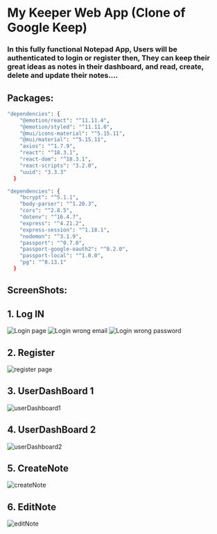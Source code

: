 # My Keeper Web App (Clone of Google Keep)
### In this fully functional Notepad App, Users will be authenticated to login or register then, They can keep their great ideas as notes in their dashboard, and read, create, delete and update their notes....
## Packages: 
````bash
"dependencies": {
    "@emotion/react": "^11.11.4",
    "@emotion/styled": "^11.11.0",
    "@mui/icons-material": "^5.15.11",
    "@mui/material": "^5.15.11",
    "axios": "^1.7.9",
    "react": "^18.3.1",
    "react-dom": "^18.3.1",
    "react-scripts": "3.2.0",
    "uuid": "3.3.3"
  }

"dependencies": {
    "bcrypt": "^5.1.1",
    "body-parser": "^1.20.3",
    "cors": "^2.8.5",
    "dotenv": "^16.4.7",
    "express": "^4.21.2",
    "express-session": "^1.18.1",
    "nodemon": "^3.1.9",
    "passport": "^0.7.0",
    "passport-google-oauth2": "^0.2.0",
    "passport-local": "^1.0.0",
    "pg": "^8.13.1"
  }
````
## ScreenShots: 
## 1. Log IN
![Login page](https://github.com/user-attachments/assets/3a8bcb0f-7f3a-4c5e-bae5-3c18d8dd67ef)
![Login wrong email](https://github.com/user-attachments/assets/07a1d3df-7fbf-4c74-9623-90b0ea6d5ccc)
![Login wrong password](https://github.com/user-attachments/assets/3d831c17-28c4-4d63-8e78-19737f9be450)
## 2. Register
![register page](https://github.com/user-attachments/assets/bcd94464-40e6-4ef2-8401-af06ec24c3cb)
## 3. UserDashBoard 1
![userDashboard1](https://github.com/user-attachments/assets/ce5fc760-65d3-4847-80aa-93560d8c05b4)
## 4. UserDashBoard 2
![userDashboard2](https://github.com/user-attachments/assets/4f8ebf94-191c-4513-b2a4-f663c4ff5c9c)
## 5. CreateNote
![createNote](https://github.com/user-attachments/assets/f42c5c27-a4ff-4d67-8a37-5a4ed5b38362)
## 6. EditNote
![editNote](https://github.com/user-attachments/assets/80f8dc20-d277-4033-92e7-8b10ff5c41e1)











